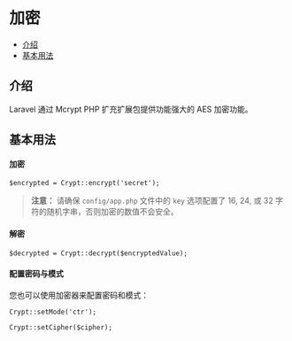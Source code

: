 # 加密

- [介绍](#introduction)
- [基本用法](#basic-usage)

<a name="introduction"></a>
## 介绍

Laravel 通过 Mcrypt PHP 扩充扩展包提供功能强大的 AES 加密功能。

<a name="basic-usage"></a>
## 基本用法

#### 加密

	$encrypted = Crypt::encrypt('secret');

> **注意：** 请确保 `config/app.php` 文件中的 `key` 选项配置了 16, 24, 或 32 字符的随机字串，否则加密的数值不会安全。

#### 解密

	$decrypted = Crypt::decrypt($encryptedValue);

#### 配置密码与模式

您也可以使用加密器来配置密码和模式：

	Crypt::setMode('ctr');

	Crypt::setCipher($cipher);
